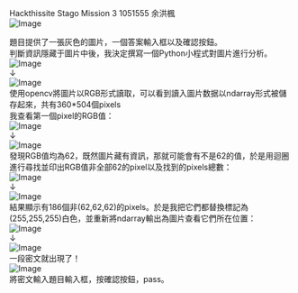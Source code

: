  Hackthissite   Stago Mission 3  1051555 余洪楓<br />
 ![Image](https://github.com/cislab-yzu/Project1-3_Hackthissite/blob/master/1051555/p1.png)<br />
 
 題目提供了一張灰色的圖片，一個答案輸入框以及確認按鈕。<br />
 判斷資訊隱藏于圖片中後，我決定撰寫一個Python小程式對圖片進行分析。<br />
 ![Image](https://github.com/cislab-yzu/Project1-3_Hackthissite/blob/master/1051555/p2.png)<br />
                    ↓<br />
 ![Image](https://github.com/cislab-yzu/Project1-3_Hackthissite/blob/master/1051555/p3.png)<br />
 使用opencv將圖片以RGB形式讀取，可以看到讀入圖片数据以ndarray形式被儲存起來，共有360*504個pixels<br />
 我查看第一個pixel的RGB值：<br />
 ![Image](https://github.com/cislab-yzu/Project1-3_Hackthissite/blob/master/1051555/p3.png)<br />
 ↓<br />
 ![Image](https://github.com/cislab-yzu/Project1-3_Hackthissite/blob/master/1051555/p4.png)<br />
 發現RGB值均為62，既然圖片藏有資訊，那就可能會有不是62的值，於是用迴圈進行尋找並印出RGB值非全部62的pixel以及找到的pixels總數：<br />
 ![Image](https://github.com/cislab-yzu/Project1-3_Hackthissite/blob/master/1051555/p5.png)<br />
  ↓<br />
 ![Image](https://github.com/cislab-yzu/Project1-3_Hackthissite/blob/master/1051555/p6.png)<br />
 結果顯示有186個非(62,62,62)的pixels。於是我把它們都替換標記為(255,255,255)白色，並重新將ndarray輸出為圖片查看它們所在位置：<br />
 ![Image](https://github.com/cislab-yzu/Project1-3_Hackthissite/blob/master/1051555/p7.png)<br />
  ↓<br />
  ![Image](https://github.com/cislab-yzu/Project1-3_Hackthissite/blob/master/1051555/p8.png)<br />
  一段密文就出現了！<br />
  ![Image](https://github.com/cislab-yzu/Project1-3_Hackthissite/blob/master/1051555/p9.png)<br />
  將密文輸入題目輸入框，按確認按鈕，pass。
 
 
 
 

 
